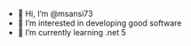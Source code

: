 - 👋 Hi, I’m @msansi73
- 👀 I’m interested in developing good software
- 🌱 I’m currently learning .net 5

<!---
msansi73/msansi73 is a ✨ special ✨ repository because its `README.md` (this file) appears on your GitHub profile.
You can click the Preview link to take a look at your changes.
--->
